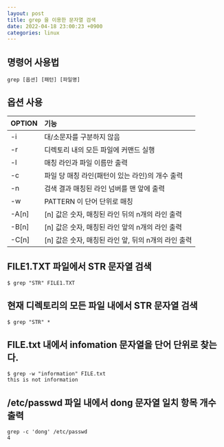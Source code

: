 ```yaml
---
layout: post
title: grep 을 이용한 문자열 검색
date: 2022-04-18 23:00:23 +0900
categories: linux
---
```


## 명령어 사용법

```
grep [옵션] [패턴] [파일명]
```

## 옵션 사용

| OPTION   |      기능     |
|----------|:--------------|
| -i        |      대/소문자를 구분하지 않음                            |
| -r        |      디렉토리 내의 모든 파일에 커맨드 실행                |
| -l        |      매칭 라인과 파일 이름만 출력                         |
| -c        |      파일 당 매칭 라인(패턴이 있는 라인)의 개수 출력      |
| -n        |      검색 결과 매칭된 라인 넘버를 맨 앞에 출력            |
| -w        |      PATTERN 이 단어 단위로 매칭                          |
| -A[n]     |      [n] 값은 숫자, 매칭된 라인 뒤의 n개의 라인 출력      |
| -B[n]     |      [n] 값은 숫자, 매칭된 라인 앞의 n개의 라인 출력      |
| -C[n]     |      [n] 값은 숫자, 매칭된 라인 앞, 뒤의 n개의 라인 출력  |


## FILE1.TXT 파일에서 STR 문자열 검색
```
$ grep "STR" FILE1.TXT
```

## 현재 디렉토리의 모든 파일 내에서 STR 문자열 검색
```
$ grep "STR" *
```

## FILE.txt 내에서 infomation 문자열을 단어 단위로 찾는다.
```
$ grep -w "information" FILE.txt
this is not information
```

## /etc/passwd 파일 내에서 dong 문자열 일치 항목 개수 출력
```
grep -c 'dong' /etc/passwd
4
```